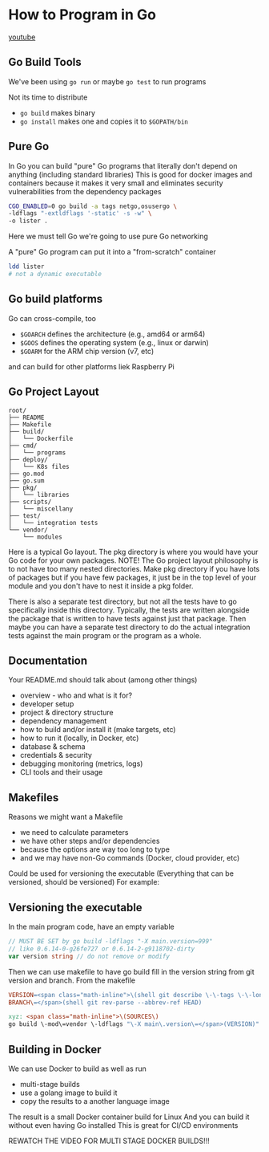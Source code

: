 # How to Program in Go
[youtube](https://www.youtube.com/watch?v=rXgUP_BNyaI&list=PLoILbKo9rG3skRCj37Kn5Zj803hhiuRK6&index=41)

## Go Build Tools
We've been using `go run` or maybe `go test` to run programs

Not its time to distribute
* `go build` makes binary
* `go install` makes one and copies it to `$GOPATH/bin`

## Pure Go
In Go you can build "pure" Go programs that literally don't depend on anything (including standard libraries)
This is good for docker images and containers because it makes it very small and eliminates security vulnerabilities
from the dependency packages

```bash
CGO_ENABLED=0 go build -a tags netgo,osusergo \
-ldflags "-extldflags '-static' -s -w" \
-o lister .
```
Here we must tell Go we're going to use pure Go networking

A "pure" Go program can put it into a "from-scratch" container
```bash
ldd lister
# not a dynamic executable
```

## Go build platforms
Go can cross-compile, too
* `$GOARCH` defines the architecture (e.g., amd64 or arm64)
* `$GOOS` defines the operating system (e.g., linux or darwin)
* `$GOARM` for the ARM chip version (v7, etc)

and can build for other platforms liek Raspberry Pi

## Go Project Layout
```
root/
├── README
├── Makefile
├── build/
│   └── Dockerfile
├── cmd/
│   └── programs
├── deploy/
│   └── K8s files
├── go.mod
├── go.sum
├── pkg/
│   └── libraries
├── scripts/
│   └── miscellany
├── test/
│   └── integration tests
└── vendor/
    └── modules
```
Here is a typical Go layout. The pkg directory is where you would have your Go code for your own packages.
NOTE! The Go project layout philosophy is to not have too many nested directories. Make pkg directory if you 
have lots of packages but if you have few packages, it just be in the top level of your module and you don't 
have to nest it inside a pkg folder.

There is also a separate test directory, but not all the tests have to go specifically inside this directory.
Typically, the tests are written alongside the package that is written to have tests against just that package.
Then maybe you can have a separate test directory to do the actual integration tests against the main program or
the program as a whole. 

## Documentation
Your README.md should talk about (among other things)
* overview - who and what is it for?
* developer setup
* project & directory structure
* dependency management
* how to build and/or install it (make targets, etc)
* how to run it (locally, in Docker, etc)
* database & schema
* credentials & security
* debugging monitoring (metrics, logs)
* CLI tools and their usage

## Makefiles
Reasons we might want a Makefile
* we need to calculate parameters
* we have other steps and/or dependencies
* because the options are way too long to type
* and we may have non-Go commands (Docker, cloud provider, etc)

Could be used for versioning the executable
(Everything that can be versioned, should be versioned)
For example:
## Versioning the executable
In the main program code, have an empty variable

```go
// MUST BE SET by go build -ldflags "-X main.version=999"
// like 0.6.14-0-g26fe727 or 0.6.14-2-g9118702-dirty
var version string // do not remove or modify
```
Then we can use makefile to have go build fill in the version string from
git version and branch.
From the makefile
```makefile
VERSION=<span class="math-inline">\(shell git describe \-\-tags \-\-long \-\-dirty 2\>/dev/null\)
BRANCH\=</span>(shell git rev-parse --abbrev-ref HEAD)

xyz: <span class="math-inline">\(SOURCES\)
go build \-mod\=vendor \-ldflags "\-X main\.version\=</span>(VERSION)" -o $@ ./cmd/xyz
```

## Building in Docker
We can use Docker to build as well as run
* multi-stage builds
* use a golang image to build it
* copy the results to a another language image

The result is a small Docker container build for Linux
And you can build it without even having Go installed
This is great for CI/CD environments

REWATCH THE VIDEO FOR MULTI STAGE DOCKER BUILDS!!! 